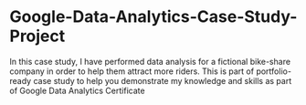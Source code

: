 # Google-Data-Analytics-Case-Study-Project
 In this case study, I have performed data analysis for a fictional bike-share company in order to help them attract more riders.  This is part of portfolio-ready case study to help you demonstrate my knowledge and skills as part of Google Data Analytics Certificate
